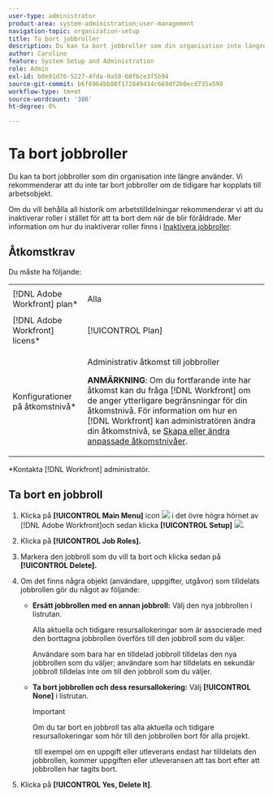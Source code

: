 ```yaml
---
user-type: administrator
product-area: system-administration;user-management
navigation-topic: organization-setup
title: Ta bort jobbroller
description: Du kan ta bort jobbroller som din organisation inte längre använder. Vi rekommenderar att du inte tar bort jobbroller om de tidigare har kopplats till arbetsobjekt. Om du vill behålla all historik om arbetstilldelningar rekommenderar vi att du inaktiverar roller i stället för att ta bort dem när de blir föråldrade. Mer information om hur du inaktiverar roller finns i Inaktivera jobbroller.
author: Caroline
feature: System Setup and Administration
role: Admin
exl-id: b0e81d76-5227-4fda-9a58-68fbce3f5b94
source-git-commit: b6f6964bb80f172849434c669df2b0ecd735a590
workflow-type: tm+mt
source-wordcount: '386'
ht-degree: 0%

---
```


# Ta bort jobbroller

Du kan ta bort jobbroller som din organisation inte längre använder. Vi rekommenderar att du inte tar bort jobbroller om de tidigare har kopplats till arbetsobjekt.

Om du vill behålla all historik om arbetstilldelningar rekommenderar vi att du inaktiverar roller i stället för att ta bort dem när de blir föråldrade. Mer information om hur du inaktiverar roller finns i [Inaktivera jobbroller](../../../administration-and-setup/set-up-workfront/organizational-setup/deactivate-job-roles.md).

## Åtkomstkrav

Du måste ha följande:

<table style="table-layout:auto"> 
 <col> 
 <col> 
 <tbody> 
  <tr> 
   <td role="rowheader">[!DNL Adobe Workfront] plan*</td> 
   <td> <p>Alla </p> </td> 
  </tr> 
  <tr> 
   <td role="rowheader">[!DNL Adobe Workfront] licens*</td> 
   <td>[!UICONTROL Plan]</td> 
  </tr> 
  <tr> 
   <td role="rowheader">Konfigurationer på åtkomstnivå*</td> 
   <td> <p>Administrativ åtkomst till jobbroller</p> <p><b>ANMÄRKNING</b>: Om du fortfarande inte har åtkomst kan du fråga [!DNL Workfront] om de anger ytterligare begränsningar för din åtkomstnivå. För information om hur en [!DNL Workfront] kan administratören ändra din åtkomstnivå, se <a href="../../../administration-and-setup/add-users/configure-and-grant-access/create-modify-access-levels.md" class="MCXref xref">Skapa eller ändra anpassade åtkomstnivåer</a>.</p> </td> 
  </tr> 
 </tbody> 
</table>

&#42;Kontakta [!DNL Workfront] administratör.

## Ta bort en jobbroll

<!--
<p data-mc-conditions="QuicksilverOrClassic.Draft mode">(NOTE: this moved from create and manage job roles)</p>
-->

1. Klicka på **[!UICONTROL Main Menu]** icon ![](assets/main-menu-icon.png) i det övre högra hörnet av [!DNL Adobe Workfront]och sedan klicka **[!UICONTROL Setup]** ![](assets/gear-icon-settings.png).

1. Klicka på **[!UICONTROL Job Roles].**
1. Markera den jobbroll som du vill ta bort och klicka sedan på **[!UICONTROL Delete].**
1. Om det finns några objekt (användare, uppgifter, utgåvor) som tilldelats jobbrollen gör du något av följande:

   * **Ersätt jobbrollen med en annan jobbroll:** Välj den nya jobbrollen i listrutan.

      Alla aktuella och tidigare resursallokeringar som är associerade med den borttagna jobbrollen överförs till den jobbroll som du väljer.

      Användare som bara har en tilldelad jobbroll tilldelas den nya jobbrollen som du väljer; användare som har tilldelats en sekundär jobbroll tilldelas inte om till den jobbroll som du väljer.

   * **Ta bort jobbrollen och dess resursallokering:** Välj **[!UICONTROL None]** i listrutan.

      >[!IMPORTANT]
      >
      >Om du tar bort en jobbroll tas alla aktuella och tidigare resursallokeringar som hör till den jobbrollen bort för alla projekt.

      &#x200B; till exempel om en uppgift eller utleverans endast har tilldelats den jobbrollen, kommer uppgiften eller utleveransen att tas bort efter att jobbrollen har tagits bort.

1. Klicka på  **[!UICONTROL Yes, Delete It]**.
